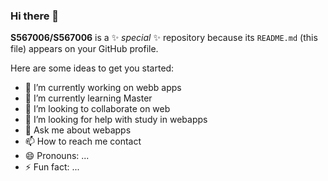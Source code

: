 ### Hi there 👋


**S567006/S567006** is a ✨ _special_ ✨ repository because its `README.md` (this file) appears on your GitHub profile.

Here are some ideas to get you started:

- 🔭 I’m currently working on webb apps
- 🌱 I’m currently learning Master
- 👯 I’m looking to collaborate on web
- 🤔 I’m looking for help with study in webapps
- 💬 Ask me about webapps
- 📫 How to reach me contact
- 😄 Pronouns: ...
- ⚡ Fun fact: ...

